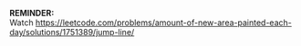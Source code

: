 <strong>REMINDER: </strong>  
Watch https://leetcode.com/problems/amount-of-new-area-painted-each-day/solutions/1751389/jump-line/

